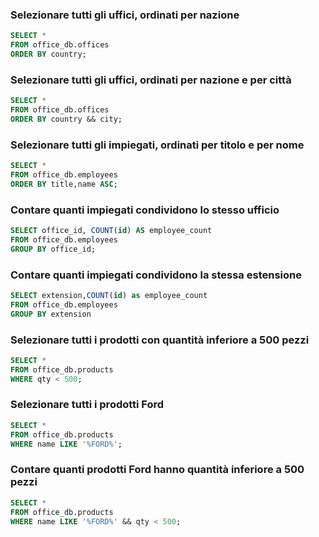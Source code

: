 ### Selezionare tutti gli uffici, ordinati per nazione

```SQL
SELECT *
FROM office_db.offices
ORDER BY country;
```

### Selezionare tutti gli uffici, ordinati per nazione e per città

```SQL
SELECT *
FROM office_db.offices
ORDER BY country && city;
```

### Selezionare tutti gli impiegati, ordinati per titolo e per nome

```SQL
SELECT *
FROM office_db.employees
ORDER BY title,name ASC;
```
### Contare quanti impiegati condividono lo stesso ufficio

```SQL
SELECT office_id, COUNT(id) AS employee_count
FROM office_db.employees
GROUP BY office_id;
```

### Contare quanti impiegati condividono la stessa estensione

```SQL 
SELECT extension,COUNT(id) as employee_count 
FROM office_db.employees
GROUP BY extension
```

### Selezionare tutti i prodotti con quantità inferiore a 500 pezzi

```SQL 
SELECT * 
FROM office_db.products
WHERE qty < 500;
```

### Selezionare tutti i prodotti Ford

```SQL 
SELECT * 
FROM office_db.products
WHERE name LIKE '%FORD%';
```

### Contare quanti prodotti Ford hanno quantità inferiore a 500 pezzi

```SQL
SELECT * 
FROM office_db.products
WHERE name LIKE '%FORD%' && qty < 500;
```
